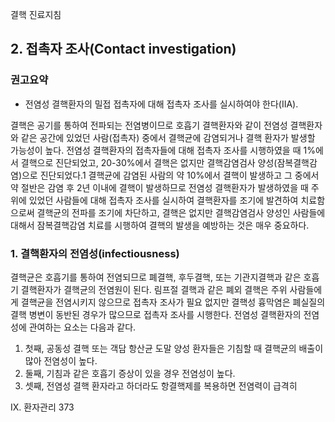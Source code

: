 결핵 진료지침
## 2. 접촉자 조사(Contact investigation)
### 권고요약
- 전염성 결핵환자의 밀접 접촉자에 대해 접촉자 조사를 실시하여야 한다(IIA).

결핵은 공기를 통하여 전파되는 전염병이므로 호흡기 결핵환자와 같이 전염성 결핵환자와 같은 공간에 있었던 사람(접촉자) 중에서 결핵균에 감염되거나 결핵 환자가 발생할 가능성이 높다. 전염성 결핵환자의 접촉자들에 대해 접촉자 조사를 시행하였을 때 1%에서 결핵으로 진단되었고, 20-30%에서 결핵은 없지만 결핵감염검사 양성(잠복결핵감염)으로 진단되었다.1 결핵균에 감염된 사람의 약 10%에서 결핵이 발생하고 그 중에서 약 절반은 감염 후 2년 이내에 결핵이 발생하므로 전염성 결핵환자가 발생하였을 때 주위에 있었던 사람들에 대해 접촉자 조사를 실시하여 결핵환자를 조기에 발견하여 치료함으로써 결핵균의 전파를 조기에 차단하고, 결핵은 없지만 결핵감염검사 양성인 사람들에 대해서 잠복결핵감염 치료를 시행하여 결핵의 발생을 예방하는 것은 매우 중요하다.

### 1. 결핵환자의 전염성(infectiousness)

결핵균은 호흡기를 통하여 전염되므로 폐결핵, 후두결핵, 또는 기관지결핵과 같은 호흡기 결핵환자가 결핵균의 전염원이 된다. 림프절 결핵과 같은 폐외 결핵은 주위 사람들에게 결핵균을 전염시키지 않으므로 접촉자 조사가 필요 없지만 결핵성 흉막염은 폐실질의 결핵 병변이 동반된 경우가 많으므로 접촉자 조사를 시행한다.
전염성 결핵환자의 전염성에 관여하는 요소는 다음과 같다.
1. 첫째, 공동성 결핵 또는 객담 항산균 도말 양성 환자들은 기침할 때 결핵균의 배출이 많아 전염성이 높다.
2. 둘째, 기침과 같은 호흡기 증상이 있을 경우 전염성이 높다.
3. 셋째, 전염성 결핵 환자라고 하더라도 항결핵제를 복용하면 전염력이 급격히

IX. 환자관리 <PAGE>373